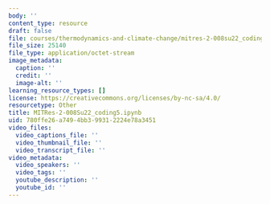 ```yaml
---
body: ''
content_type: resource
draft: false
file: courses/thermodynamics-and-climate-change/mitres-2-008su22_coding5.ipynb
file_size: 25140
file_type: application/octet-stream
image_metadata:
  caption: ''
  credit: ''
  image-alt: ''
learning_resource_types: []
license: https://creativecommons.org/licenses/by-nc-sa/4.0/
resourcetype: Other
title: MITRes-2-008Su22_coding5.ipynb
uid: 780ffe26-a749-4bb3-9931-2224e78a3451
video_files:
  video_captions_file: ''
  video_thumbnail_file: ''
  video_transcript_file: ''
video_metadata:
  video_speakers: ''
  video_tags: ''
  youtube_description: ''
  youtube_id: ''
---
```

